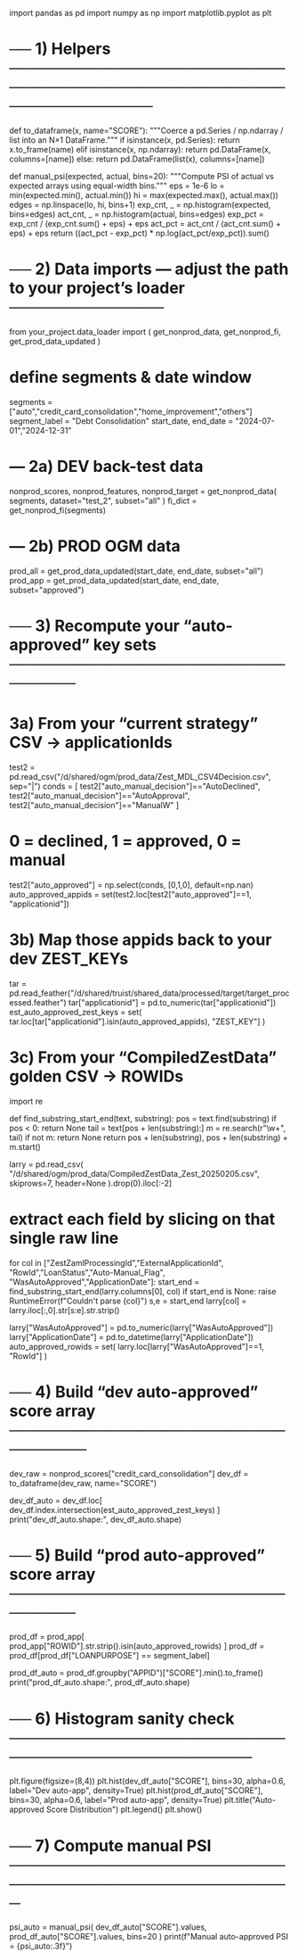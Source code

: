 import pandas as pd
import numpy as np
import matplotlib.pyplot as plt

# ── 1) Helpers ───────────────────────────────────────────────────────────────

def to_dataframe(x, name="SCORE"):
    """Coerce a pd.Series / np.ndarray / list into an N×1 DataFrame."""
    if isinstance(x, pd.Series):
        return x.to_frame(name)
    elif isinstance(x, np.ndarray):
        return pd.DataFrame(x, columns=[name])
    else:
        return pd.DataFrame(list(x), columns=[name])

def manual_psi(expected, actual, bins=20):
    """Compute PSI of actual vs expected arrays using equal-width bins."""
    eps = 1e-6
    lo = min(expected.min(), actual.min())
    hi = max(expected.max(), actual.max())
    edges = np.linspace(lo, hi, bins+1)
    exp_cnt, _ = np.histogram(expected, bins=edges)
    act_cnt, _ = np.histogram(actual,   bins=edges)
    exp_pct = exp_cnt / (exp_cnt.sum() + eps) + eps
    act_pct = act_cnt / (act_cnt.sum()   + eps) + eps
    return ((act_pct - exp_pct) * np.log(act_pct/exp_pct)).sum()


# ── 2) Data imports — adjust the path to your project’s loader ──────────────
from your_project.data_loader import (
    get_nonprod_data,
    get_nonprod_fi,
    get_prod_data_updated
)

# define segments & date window
segments      = ["auto","credit_card_consolidation","home_improvement","others"]
segment_label = "Debt Consolidation"
start_date, end_date = "2024-07-01","2024-12-31"

# — 2a) DEV back-test data
nonprod_scores, nonprod_features, nonprod_target = get_nonprod_data(
    segments, dataset="test_2", subset="all"
)
fi_dict = get_nonprod_fi(segments)

# — 2b) PROD OGM data
prod_all = get_prod_data_updated(start_date, end_date, subset="all")
prod_app = get_prod_data_updated(start_date, end_date, subset="approved")


# ── 3) Recompute your “auto-approved” key sets ───────────────────────────────

# 3a) From your “current strategy” CSV → applicationIds
test2 = pd.read_csv("/d/shared/ogm/prod_data/Zest_MDL_CSV4Decision.csv", sep="|")
conds = [
    test2["auto_manual_decision"]=="AutoDeclined",
    test2["auto_manual_decision"]=="AutoApproval",
    test2["auto_manual_decision"]=="ManualW"
]
#  0 = declined, 1 = approved, 0 = manual
test2["auto_approved"] = np.select(conds, [0,1,0], default=np.nan)
auto_approved_appids = set(test2.loc[test2["auto_approved"]==1, "applicationid"])

# 3b) Map those appids back to your dev ZEST_KEYs
tar = pd.read_feather("/d/shared/truist/shared_data/processed/target/target_processed.feather")
tar["applicationid"] = pd.to_numeric(tar["applicationid"])
est_auto_approved_zest_keys = set(
    tar.loc[tar["applicationid"].isin(auto_approved_appids), "ZEST_KEY"]
)

# 3c) From your “CompiledZestData” golden CSV → ROWIDs
import re

def find_substring_start_end(text, substring):
    pos = text.find(substring)
    if pos < 0: return None
    tail = text[pos + len(substring):]
    m = re.search(r"\w+", tail)
    if not m: return None
    return pos + len(substring), pos + len(substring) + m.start()

larry = pd.read_csv(
    "/d/shared/ogm/prod_data/CompiledZestData_Zest_20250205.csv",
    skiprows=7, header=None
).drop(0).iloc[:-2]

# extract each field by slicing on that single raw line
for col in ["ZestZamlProcessingId","ExternalApplicationId",
            "RowId","LoanStatus","Auto-Manual_Flag",
            "WasAutoApproved","ApplicationDate"]:
    start_end = find_substring_start_end(larry.columns[0], col)
    if start_end is None: 
        raise RuntimeError(f"Couldn't parse {col}")
    s,e = start_end
    larry[col] = larry.iloc[:,0].str[s:e].str.strip()

larry["WasAutoApproved"] = pd.to_numeric(larry["WasAutoApproved"])
larry["ApplicationDate"]  = pd.to_datetime(larry["ApplicationDate"])
auto_approved_rowids = set(
    larry.loc[larry["WasAutoApproved"]==1, "RowId"]
)


# ── 4) Build “dev auto-approved” score array ────────────────────────────────
dev_raw  = nonprod_scores["credit_card_consolidation"]
dev_df   = to_dataframe(dev_raw, name="SCORE")

dev_df_auto = dev_df.loc[
    dev_df.index.intersection(est_auto_approved_zest_keys)
]
print("dev_df_auto.shape:", dev_df_auto.shape)


# ── 5) Build “prod auto-approved” score array ───────────────────────────────
prod_df = prod_app[
    prod_app["ROWID"].str.strip().isin(auto_approved_rowids)
]
prod_df = prod_df[prod_df["LOANPURPOSE"] == segment_label]

prod_df_auto = prod_df.groupby("APPID")["SCORE"].min().to_frame()
print("prod_df_auto.shape:", prod_df_auto.shape)


# ── 6) Histogram sanity check ───────────────────────────────────────────────
plt.figure(figsize=(8,4))
plt.hist(dev_df_auto["SCORE"],  bins=30, alpha=0.6, label="Dev auto-app", density=True)
plt.hist(prod_df_auto["SCORE"], bins=30, alpha=0.6, label="Prod auto-app", density=True)
plt.title("Auto-approved Score Distribution")
plt.legend()
plt.show()


# ── 7) Compute manual PSI ───────────────────────────────────────────────────
psi_auto = manual_psi(
    dev_df_auto["SCORE"].values,
    prod_df_auto["SCORE"].values,
    bins=20
)
print(f"Manual auto-approved PSI = {psi_auto:.3f}")
